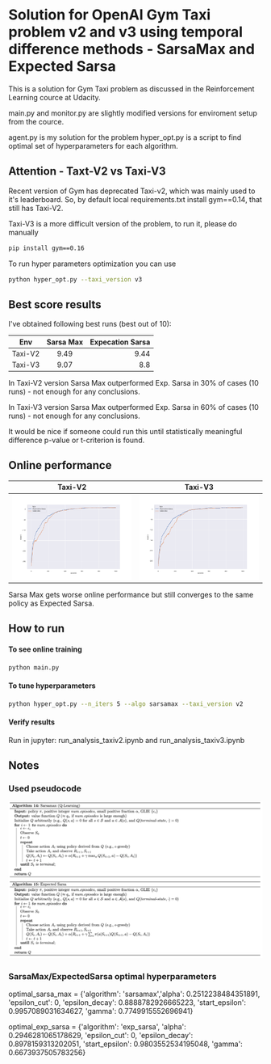 # Solution for OpenAI Gym Taxi problem v2 and v3 using temporal difference methods - SarsaMax and Expected Sarsa
This is a solution for Gym Taxi problem as discussed in the Reinforcement Learning cource at Udacity.

main.py and monitor.py are slightly modified versions for enviroment setup from the cource.

agent.py is my solution for the problem
hyper_opt.py is a script to find optimal set of hyperparameters for each algorithm.


## Attention - Taxt-V2 vs Taxi-V3

Recent version of Gym has deprecated Taxi-v2, which was mainly used to it's leaderboard. So, by default local requirements.txt install gym==0.14, that still has Taxi-V2.

Taxi-V3 is a more difficult version of the problem, to run it, please do manually

```bash
pip install gym==0.16
```

To run hyper parameters optimization you can use 

```bash
python hyper_opt.py --taxi_version v3
```

## Best score results
I've obtained following best runs (best out of 10):

| Env        | Sarsa Max     | Expecation Sarsa  |
| ---------- |:-------------:| -----:|
| Taxi-V2    | 9.49          | 9.44  |
| Taxi-V3    | 9.07          | 8.8   |


In Taxi-V2 version Sarsa Max outperformed Exp. Sarsa in 30% of cases (10 runs) - not enough for any conclusions.

In Taxi-V3 version Sarsa Max outperformed Exp. Sarsa in 60% of cases (10 runs) - not enough for any conclusions.

It would be nice if someone could run this until statistically meaningful difference p-value or t-criterion is found.

## Online performance

| Taxi-V2             |  Taxi-V3 |
:-------------------------:|:-------------------------:
![](images/tax1v2.png)  |  ![](images/tax1v3.png)

Sarsa Max gets worse online performance but still converges to the same policy as Expected Sarsa.

## How to run 

#### To see online training
```bash
python main.py 
```

#### To tune hyperparameters
```bash
python hyper_opt.py --n_iters 5 --algo sarsamax --taxi_version v2
```

#### Verify results
Run in jupyter: run_analysis_taxiv2.ipynb and run_analysis_taxiv3.ipynb

## Notes
### Used pseudocode

![](images/pseudocode.png) 

### SarsaMax/ExpectedSarsa optimal hyperparameters

optimal_sarsa_max = {'algorithm': 'sarsamax','alpha': 0.2512238484351891, 'epsilon_cut': 0, 'epsilon_decay': 0.8888782926665223, 'start_epsilon': 0.9957089031634627, 'gamma': 0.7749915552696941}

optimal_exp_sarsa = {'algorithm': 'exp_sarsa', 'alpha': 0.2946281065178629, 'epsilon_cut': 0, 'epsilon_decay': 0.8978159313202051, 'start_epsilon': 0.9803552534195048, 'gamma': 0.6673937505783256}

